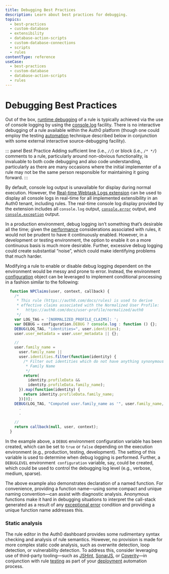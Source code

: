 ```yaml
---
title: Debugging Best Practices
description: Learn about best practices for debugging.
topics:
  - best-practices
  - custom-database
  - extensibility
  - database-action-scripts
  - custom-database-connections
  - scripts
  - rules
contentType: reference
useCase:
  - best-practices
  - custom-database
  - database-action-scripts
  - rules
---
```

# Debugging Best Practices

Out of the box, [runtime debugging](/rules/guides/debug) of a rule is typically achieved via the use of console logging by using the [console.log](https://developer.mozilla.org/en-US/docs/Web/API/Console/log) facility. There is no interactive debugging of a rule available within the Auth0 platform (though one could employ the testing [automation](/best-practices/testing#automation) technique described below in conjunction with some external interactive source-debugging facility).

::: panel Best Practice
Adding sufficient line (i.e., `//`) or block (i.e., `/* */`) comments to a rule, particularly around non-obvious functionality, is invaluable to both code debugging and also code understanding, particularly as there are many occasions where the initial implementer of a rule may not be the same person responsible for maintaining it going forward.
:::

By default, console log output is unavailable for display during normal execution. However, the [Real-time Webtask Logs extension](/extensions/realtime-webtask-logs) can be used to display all console logs in real-time for all implemented extensibility in an Auth0 tenant, including rules. The real-time console log display provided by the extension includes all `console.log` output, [`console.error`](https://developer.mozilla.org/en-US/docs/Web/API/Console/error) output, and [`console.exception`](https://developer.mozilla.org/en-US/docs/Web/API/Console/error) output.

In a production environment, debug logging isn’t something that’s desirable all the time; given the [performance](/best-practices/performance) considerations associated with rules, it would not be prudent to have it continuously enabled. However, in a development or testing environment, the option to enable it on a more continuous basis is much more desirable. Further, excessive debug logging could create substantial “noise”, which could make identifying problems that much harder.

Modifying a rule to enable or disable debug logging dependent on the environment would be messy and prone to error. Instead, the environment [configuration](/best-practices/rules#environment-variables) object can be leveraged to implement conditional processing in a fashion similar to the following:

```js
  function NPClaims(user, context, callback) {
    /*
     * This rule (https://auth0.com/docs/rules) is used to derive
     * effective claims associated with the Normalized User Profile:
     *   https://auth0.com/docs/user-profile/normalized/auth0
     */
    var LOG_TAG = '[NORMALIZED_PROFILE_CLAIMS]: ';
    var DEBUG = configuration.DEBUG ? console.log : function () {};
    DEBUG(LOG_TAG, "identities=", user.identities);
    user.user_metadata = user.user_metadata || {};

    //
    user.family_name =
      user.family_name ||
      user.identities.filter(function(identity) {
        /* Filter out identities which do not have anything synonymous with
         * Family Name
         */
        return(
          identity.profileData &&
          identity.profileData.family_name);
      }).map(function(identity) {
        return identity.profileData.family_name;
      })[0];
    DEBUG(LOG_TAG, "Computed user.family_name as '", user.family_name, "'");
      .
      .

    //
    return callback(null, user, context);
  }
```

In the example above, a `DEBUG` environment configuration variable has been created, which can be set to `true` or `false` depending on the execution environment (e.g., production, testing, development). The setting of this variable is used to determine when debug logging is performed. Further, a `DEBUGLEVEL` environment` configuration` variable, say, could be created, which could be used to control the debugging log level (e.g., verbose, medium, sparse).

The above example also demonstrates declaration of a named function. For convenience, providing a function name&mdash;using some compact and unique naming convention&mdash;can assist with diagnostic analysis. Anonymous functions make it hard in debugging situations to interpret the call-stack generated as a result of any [exceptional error](/best-practices/error-handling#exceptions) condition and providing a unique function name addresses this.

### Static analysis
The rule editor in the Auth0 dashboard provides some rudimentary syntax checking and analysis of rule semantics. However, no provision is made for more complex static code analysis, such as overwrite detection, loop detection, or vulnerability detection. To address this, consider leveraging use of third-party tooling&mdash;such as [JSHint](https://jshint.com/about/), [SonarJS](https://www.sonarsource.com/products/codeanalyzers/sonarjs.html), or [Coverity](https://www.synopsys.com/software-integrity/security-testing/static-analysis-sast.html)&mdash;in conjunction with rule [testing](/best-practices/testing) as part of your [deployment](/best-practices/deployment) automation process.
